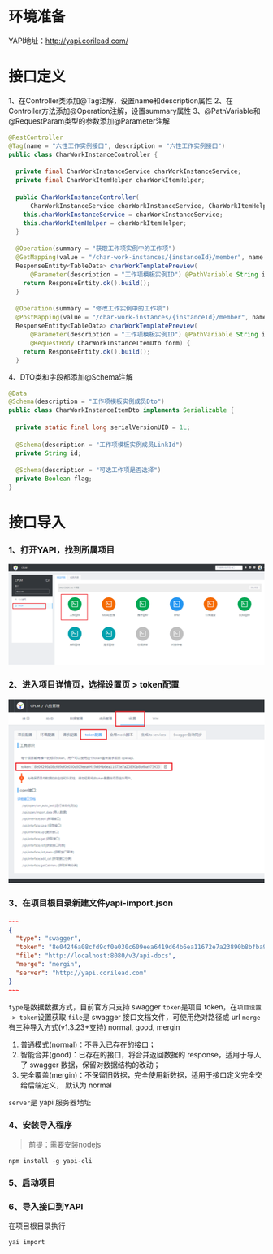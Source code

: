 # 环境准备
YAPI地址：http://yapi.corilead.com/
# 接口定义
1、在Controller类添加@Tag注解，设置name和description属性
2、在Controller方法添加@Operation注解，设置summary属性
3、@PathVariable和@RequestParam类型的参数添加@Parameter注解
```java
@RestController
@Tag(name = "六性工作实例接口", description = "六性工作实例接口")
public class CharWorkInstanceController {

  private final CharWorkInstanceService charWorkInstanceService;
  private final CharWorkItemHelper charWorkItemHelper;

  public CharWorkInstanceController(
      CharWorkInstanceService charWorkInstanceService, CharWorkItemHelper charWorkItemHelper) {
    this.charWorkInstanceService = charWorkInstanceService;
    this.charWorkItemHelper = charWorkItemHelper;
  }

  @Operation(summary = "获取工作项实例中的工作项")
  @GetMapping(value = "/char-work-instances/{instanceId}/member", name = "获取工作项实例中的工作项")
  ResponseEntity<TableData> charWorkTemplatePreview(
      @Parameter(description = "工作项模板实例ID") @PathVariable String instanceId) {
    return ResponseEntity.ok().build();
  }

  @Operation(summary = "修改工作实例中的工作项")
  @PostMapping(value = "/char-work-instances/{instanceId}/member", name = "修改工作实例中的工作项")
  ResponseEntity<TableData> charWorkTemplatePreview(
      @Parameter(description = "工作项模板实例ID") @PathVariable String instanceId,
      @RequestBody CharWorkInstanceItemDto form) {
    return ResponseEntity.ok().build();
  }
```
4、DTO类和字段都添加@Schema注解
```java
@Data
@Schema(description = "工作项模板实例成员Dto")
public class CharWorkInstanceItemDto implements Serializable {

  private static final long serialVersionUID = 1L;

  @Schema(description = "工作项模板实例成员LinkId")
  private String id;

  @Schema(description = "可选工作项是否选择")
  private Boolean flag;
}
```
# 接口导入
### 1、打开YAPI，找到所属项目
![](images/screenshot_1618228514698.png)
### 2、进入项目详情页，选择设置页 > token配置
![](images/screenshot_1618228609124.png)
### 3、在项目根目录新建文件yapi-import.json
```json
~~~
{
  "type": "swagger",
  "token": "8e04246a08cfd9cf0e030c609eea6419d64b6ea11672e7a23890b8bfba975435",
  "file": "http://localhost:8080/v3/api-docs",
  "merge": "mergin",
  "server": "http://yapi.corilead.com"
}
~~~
```
`type`是数据数据方式，目前官方只支持 swagger
`token`是项目 token，在`项目设置 -> token`设置获取
`file`是 swagger 接口文档文件，可使用绝对路径或 url
`merge`有三种导入方式(v1.3.23+支持) normal, good, mergin

1.  普通模式(normal)：不导入已存在的接口；
2.  智能合并(good)：已存在的接口，将合并返回数据的 response，适用于导入了 swagger 数据，保留对数据结构的改动；
3.  完全覆盖(mergin)：不保留旧数据，完全使用新数据，适用于接口定义完全交给后端定义， 默认为 normal

`server`是 yapi 服务器地址
### 4、安装导入程序
> 前提：需要安装nodejs
```
npm install -g yapi-cli
```
### 5、启动项目
### 6、导入接口到YAPI
在项目根目录执行
```
yai import
```